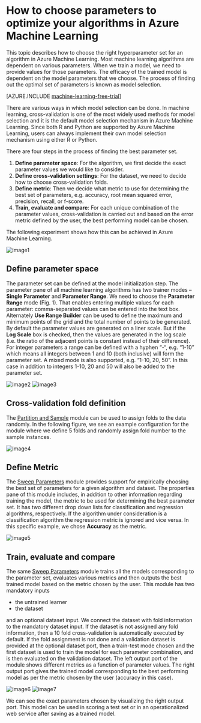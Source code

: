 <properties 
	pageTitle="How to choose parameters to optimize your algorithms in Azure Machine Learning | Microsoft Azure" 
	description="Explains how to choose the optimal parameter set for an algorithm in Azure Machine Learning." 
	services="machine-learning"
	documentationCenter="" 
	authors="garyericson" 
	manager="paulettm" 
	editor="cgronlun"/>

<tags 
	ms.service="machine-learning" 
	ms.workload="data-services" 
	ms.tgt_pltfrm="na" 
	ms.devlang="na" 
	ms.topic="article" 
	ms.date="04/21/2015" 
	ms.author="bradsev;garye" />


# How to choose parameters to optimize your algorithms in Azure Machine Learning

This topic describes how to choose the right hyperparameter set for an algorithm in Azure Machine Learning. Most machine learning algorithms are dependent on various parameters. When we train a model, we need to provide values for those parameters. The efficacy of the trained model is dependent on the model parameters that we choose. The process of finding out the optimal set of parameters is known as model selection. 

[AZURE.INCLUDE [machine-learning-free-trial](../../includes/machine-learning-free-trial.md)]

There are various ways in which model selection can be done. In machine learning, cross-validation is one of the most widely used methods for model selection and it is the default model selection mechanism in Azure Machine Learning. Since both R and Python are supported by Azure Machine Learning, users can always implement their own model selection mechanism using either R or Python. 

There are four steps in the process of finding the best parameter set. 

1.	**Define parameter space**: For the algorithm, we first decide the exact parameter values we would like to consider. 
2.	**Define cross-validation settings**: For the dataset, we need to decide how to choose cross-validation folds. 
3.	**Define metric**: Then we decide what metric to use for determining the best set of parameters, e.g. accuracy, root mean squared error, precision, recall, or f-score. 
4.	**Train, evaluate and compare**: For each unique combination of the parameter values, cross-validation is carried out and based on the error metric defined by the user, the best performing model can be chosen.

The following experiment shows how this can be achieved in Azure Machine Learning. 

![image1](./media/machine-learning-algorithm-parameters-optimize/fig1.png)
 
## Define parameter space
The parameter set can be defined at the model initialization step. The parameter pane of all machine learning algorithms has two trainer modes – **Single Parameter** and **Parameter Range**. We need to choose the **Parameter Range** mode (Fig. 1). That enables entering multiple values for each parameter: comma-separated values can be entered into the text box. Alternately **Use Range Builder** can be used to define the maximum and minimum points of the grid and the total number of points to be generated. By default the parameter values are generated on a liner scale. But if the **Log Scale** box is checked, then the values are generated in the log scale (i.e. the ratio of the adjacent points is constant instead of their difference). For integer parameters a range can be defined with a hyphen “-“, e.g. “1-10” which means all integers between 1 and 10 (both inclusive) will form the parameter set. A mixed mode is also supported, e.g. “1-10, 20, 50”. In this case in addition to integers 1-10, 20 and 50 will also be added to the parameter set. 
  
![image2](./media/machine-learning-algorithm-parameters-optimize/fig2.png)
![image3](./media/machine-learning-algorithm-parameters-optimize/fig3.png)

## Cross-validation fold definition
The [Partition and Sample][partition-and-sample] module can be used to assign folds to the data randomly. In the following figure, we see an example configuration for the module where we define 5 folds and randomly assign fold number to the sample instances. 

![image4](./media/machine-learning-algorithm-parameters-optimize/fig4.png)


## Define Metric
The [Sweep Parameters][sweep-parameters] module provides support for empirically choosing the best set of parameters for a given algorithm and dataset. The properties pane of this module includes, in addition to other information regarding training the model, the metric to be used for determining the best parameter set. It has two different drop down lists for classification and regression algorithms, respectively. If the algorithm under consideration is a classification algorithm the regression metric is ignored and vice versa. In this specific example, we chose **Accuracy** as the metric.   
 
![image5](./media/machine-learning-algorithm-parameters-optimize/fig5.png)

## Train, evaluate and compare  
The same [Sweep Parameters][sweep-parameters] module trains all the models corresponding to the parameter set, evaluates various metrics and then outputs the best trained model based on the metric chosen by the user. This module has two mandatory inputs

* the untrained learner 
* the dataset 

and an optional dataset input. We connect the dataset with fold information to the mandatory dataset input. If the dataset is not assigned any fold information, then a 10 fold cross-validation is automatically executed by default. If the fold assignment is not done and a validation dataset is provided at the optional dataset port, then a train-test mode chosen and the first dataset is used to train the model for each parameter combination, and is then evaluated on the validation dataset. The left output port of the module shows different metrics as a function of parameter values. The right output port gives the trained model corresponding to the best performing model as per the metric chosen by the user (accuracy in this case).  

![image6](./media/machine-learning-algorithm-parameters-optimize/fig6a.png)
![image7](./media/machine-learning-algorithm-parameters-optimize/fig6b.png)
 
We can see the exact parameters chosen by visualizing the right output port. This model can be used in scoring a test set or in an operationalized web service after saving as a trained model. 


<!-- Module References -->
[partition-and-sample]: https://msdn.microsoft.com/library/azure/a8726e34-1b3e-4515-b59a-3e4a475654b8/
[sweep-parameters]: https://msdn.microsoft.com/library/azure/038d91b6-c2f2-42a1-9215-1f2c20ed1b40/
 